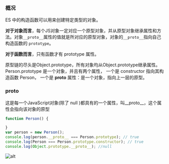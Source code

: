### 概况
ES 中的构造函数可以用来创建特定类型的对象。

<strong>对于对象而言</strong>，每个JS对象一定对应一个原型对象，并从原型对象继承属性和方法。对象`__proto__`属性的值就是所对应的原型对象，对象的`__proto__`指向自己构造函数的 `prototype`。

<strong>对于函数而言</strong>，只有函数才有 prototype 属性。

原型链的尽头是Object.prototype，所有对象均从Object.prototype继承属性。Person.prototype 是一个对象，并且有两个属性， 一个是 constructor 指向其构造函数 Person， 一个是 __proto__ 属性：是一个对象，指向上一层的原型。

### __proto__

这是每一个JavaScript对象(除了 null )都具有的一个属性，叫__proto__，这个属性会指向该对象的原型

```javascript
function Person() {

}
var person = new Person();
console.log(person.__proto__ === Person.prototype); // true
console.log(Person === Person.prototype.constructor); // true
console.log(Object.prototype.__proto__); //null
```


![alt](https://github.com/mqyqingfeng/Blog/raw/master/Images/prototype5.png)